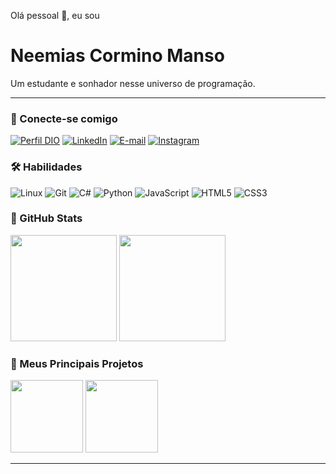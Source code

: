 Olá pessoal 👋, eu sou

# Neemias Cormino Manso
Um estudante e sonhador nesse universo de programação.

---

### 🧑 Conecte-se comigo

[![Perfil DIO](https://img.shields.io/badge/-Meu%20Perfil%20na%20DIO-30A3DC?style=for-the-badge)](https://web.dio.me/users/n33miaz/)
[![LinkedIn](https://img.shields.io/badge/-LinkedIn-000?style=for-the-badge&logo=linkedin&logoColor=30A3DC)](https://www.linkedin.com/in/neemiasmanso/)
[![E-mail](https://img.shields.io/badge/-Email-000?style=for-the-badge&logo=gmail&logoColor=E94D5F)](mailto:ncormino@gmail.com)
[![Instagram](https://img.shields.io/badge/Instagram-000?style=for-the-badge&logo=instagram)](https://www.instagram.com/lele_mias/)

### 🛠 Habilidades

![Linux](https://img.shields.io/badge/linux-000?style=for-the-badge&logo=linux&logoColor=FFF)
![Git](https://img.shields.io/badge/Git-000?style=for-the-badge&logo=git&logoColor=FFA500)
![C#](https://img.shields.io/badge/C%23-000?style=for-the-badge&logo=c-sharp&logoColor=823085)
![Python](https://img.shields.io/badge/Python-000?style=for-the-badge&logo=python)
![JavaScript](https://img.shields.io/badge/JavaScript-000?style=for-the-badge&logo=javascript)
![HTML5](https://img.shields.io/badge/HTML5-000?style=for-the-badge&logo=html5)
![CSS3](https://img.shields.io/badge/CSS3-000?style=for-the-badge&logo=css3&logoColor=264CE4)

### 🔭 GitHub Stats
<div>
 <img height="170em" src="https://github-readme-stats.vercel.app/api?username=n33miaz&rank_icon=github&show_icons=true&theme=dark#gh-dark-mode-only&include_all_commits=true&count_private=true"/>
 <img height="170em" src="https://github-readme-stats.vercel.app/api/top-langs/?username=n33miaz&hide_progress=true&langs_count=6&theme=dark#gh-dark-mode-only"/>
</div>

### 👾 Meus Principais Projetos
<div>
 <img height="116px" src="https://github-readme-stats.vercel.app/api/pin/?username=n33miaz&repo=YT_em_Poucas_Palavras&show_owner=true&theme=dark#gh-dark-mode-only"/>
 <img height="116px" src="https://github-readme-stats.vercel.app/api/pin/?username=n33miaz&repo=Gataiada-Leitura&show_owner=true&theme=dark#gh-dark-mode-only"/>
</div>

---
